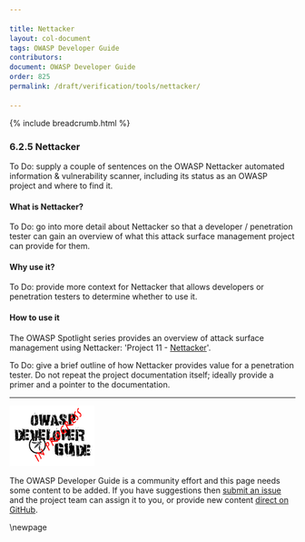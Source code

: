 ```yaml
---

title: Nettacker
layout: col-document
tags: OWASP Developer Guide
contributors:
document: OWASP Developer Guide
order: 825
permalink: /draft/verification/tools/nettacker/

---
```


{% include breadcrumb.html %}

### 6.2.5 Nettacker

To Do: supply a couple of sentences on the OWASP Nettacker automated information & vulnerability scanner,
including its status as an OWASP project and where to find it.

#### What is Nettacker?

To Do: go into more detail about Nettacker so that a developer / penetration tester
can gain an overview of what this attack surface management project can provide for them.

#### Why use it?

To Do: provide more context for Nettacker that allows developers or penetration testers to determine whether to use it.

#### How to use it

The OWASP Spotlight series provides an overview of attack surface management using Nettacker:
'Project 11 - [Nettacker][spotlight11]'.

To Do: give a brief outline of how Nettacker provides value for a penetration tester.
Do not repeat the project documentation itself; ideally provide a primer and a pointer to the documentation.

----

![Developer Guide](../../../assets/images/dg_wip.png "OWASP Developer Guide")

The OWASP Developer Guide is a community effort and this page needs some content to be added.
If you have suggestions then [submit an issue][issue080205] and the project team can assign it to you,
or provide new content [direct on GitHub][edit080205].

[edit080205]: https://github.com/OWASP/www-project-developer-guide/blob/main/draft/08-verification/02-tools/05-nettacker.md
[issue080205]: https://github.com/OWASP/www-project-developer-guide/issues/new?labels=content&template=request.md&title=Update:%2008-verification/02-tools/05-nettacker
[spotlight11]: https://youtu.be/OGv7OtG127A

\newpage
